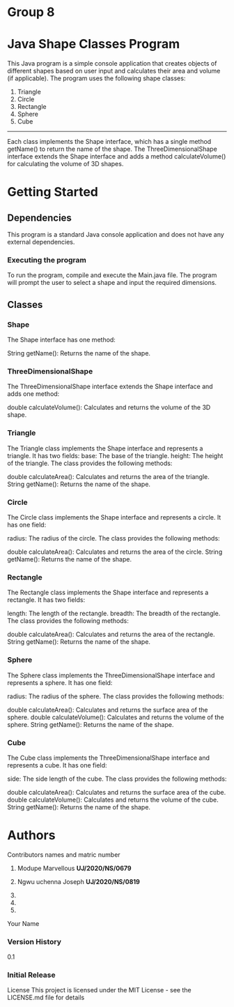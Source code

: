 # Group 8

# Java Shape Classes Program
This Java program is a simple console application that creates objects of different shapes based on user input and calculates their area and volume (if applicable). The program uses the following shape classes:

1. Triangle
2. Circle
3. Rectangle
4. Sphere
5. Cube
 ----
Each class implements the Shape interface, which has a single method getName() to return the name of the shape. The ThreeDimensionalShape interface extends the Shape interface and adds a method calculateVolume() for calculating the volume of 3D shapes.

# Getting Started
## Dependencies
This program is a standard Java console application and does not have any external dependencies.

### Executing the program
To run the program, compile and execute the Main.java file. The program will prompt the user to select a shape and input the required dimensions.

## Classes
### Shape
The Shape interface has one method:

String getName(): Returns the name of the shape.
### ThreeDimensionalShape
The ThreeDimensionalShape interface extends the Shape interface and adds one method:

double calculateVolume(): Calculates and returns the volume of the 3D shape.
### Triangle
The Triangle class implements the Shape interface and represents a triangle. It has two fields:
base: The base of the triangle.
height: The height of the triangle.
The class provides the following methods:

double calculateArea(): Calculates and returns the area of the triangle.
String getName(): Returns the name of the shape.
### Circle
The Circle class implements the Shape interface and represents a circle. It has one field:

radius: The radius of the circle.
The class provides the following methods:

double calculateArea(): Calculates and returns the area of the circle.
String getName(): Returns the name of the shape.
### Rectangle
The Rectangle class implements the Shape interface and represents a rectangle. It has two fields:

length: The length of the rectangle.
breadth: The breadth of the rectangle.
The class provides the following methods:

double calculateArea(): Calculates and returns the area of the rectangle.
String getName(): Returns the name of the shape.
### Sphere
The Sphere class implements the ThreeDimensionalShape interface and represents a sphere. It has one field:

radius: The radius of the sphere.
The class provides the following methods:

double calculateArea(): Calculates and returns the surface area of the sphere.
double calculateVolume(): Calculates and returns the volume of the sphere.
String getName(): Returns the name of the shape.
### Cube
The Cube class implements the ThreeDimensionalShape interface and represents a cube. It has one field:

side: The side length of the cube.
The class provides the following methods:

double calculateArea(): Calculates and returns the surface area of the cube.
double calculateVolume(): Calculates and returns the volume of the cube.
String getName(): Returns the name of the shape.
# Authors
Contributors names and matric number 
1. Modupe Marvellous **UJ/2020/NS/0679**
2. Ngwu uchenna Joseph **UJ/2020/NS/0819**
    
3. 
4. 
5. 
Your Name
### Version History
0.1
### Initial Release
License
This project is licensed under the MIT License - see the LICENSE.md file for details
